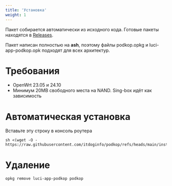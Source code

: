 ```yaml
---
title: 'Установка'
weight: 1
---
```


Пакет собирается автоматически из исходного кода. Готовые пакеты находятся в [Releases](https://github.com/itdoginfo/podkop/releases).

Пакет написан полностью на **ash**, поэтому файлы podkop.opkg и luci-app-podkop.opk подходят для всех архитектур.

# Требования
- OpenWrt 23.05 и 24.10
- Минимум 20MB свободного места на NAND. Sing-box идёт как зависимость

# Автоматическая установка
Вставьте эту строку в консоль роутера
```
sh <(wget -O - https://raw.githubusercontent.com/itdoginfo/podkop/refs/heads/main/install.sh)
```

# Удаление
```
opkg remove luci-app-podkop podkop
```